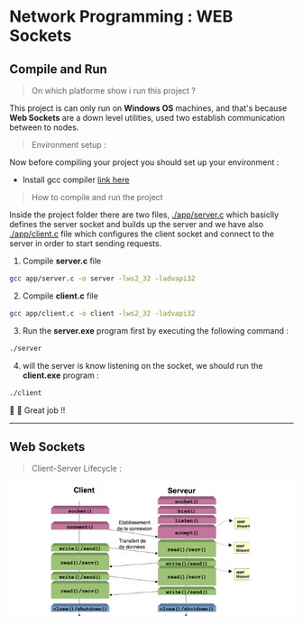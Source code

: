 # Network Programming : WEB Sockets

## Compile and Run

> On which platforme show i run this project ?

This project is can only run on **Windows OS** machines, and that's because **Web Sockets** are a down level utilities,  used two establish communication between to nodes.

> Environment setup :

Now before compiling your project you should set up your environment : 

* Install gcc compiler [link here](https://gcc.gnu.org/)

> How to compile and run the project

Inside the project folder there are two files, [./app/server.c](https://github.com/Aniss-nahim/WEBSocket/blob/master/server.c) which basiclly defines the server socket and builds up the server and we have also [./app/client.c](https://github.com/Aniss-nahim/WEBSocket/blob/master/client.c) file which configures the client socket and connect to the server in order to start sending requests.

1. Compile __server.c__ file

```bash
gcc app/server.c -o server -lws2_32 -ladvapi32
```

2. Compile __client.c__ file

```bash
gcc app/client.c -o client -lws2_32 -ladvapi32
```

3. Run the __server.exe__ program first by executing the following command :

```bash
./server
```

4. will the server is know listening on the socket, we should run the __client.exe__ program :


```bash
./client
```

:clap: :clap: Great job !!

---

## Web Sockets

> Client-Server Lifecycle :

![Lifecycle](./Docs/client-server.PNG)


